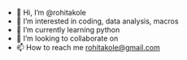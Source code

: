- 👋 Hi, I’m @rohitakole
- 👀 I’m interested in coding, data analysis, macros
- 🌱 I’m currently learning python
- 💞️ I’m looking to collaborate on 
- 📫 How to reach me rohitakole@gmail.com

<!---
rohitakole/rohitakole is a ✨ special ✨ repository because its `README.md` (this file) appears on your GitHub profile.
You can click the Preview link to take a look at your changes.
--->
